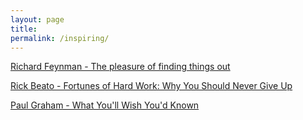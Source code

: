 ```yaml
---
layout: page
title: 
permalink: /inspiring/
---
```


[Richard Feynman - The pleasure of finding things out](https://www.dailymotion.com/video/x24gwgc)

[Rick Beato - Fortunes of Hard Work: Why You Should Never Give Up](https://www.youtube.com/watch?v=10sMQ4w6yy0)

[Paul Graham - What You'll Wish You'd Known](http://www.paulgraham.com/hs.html)

